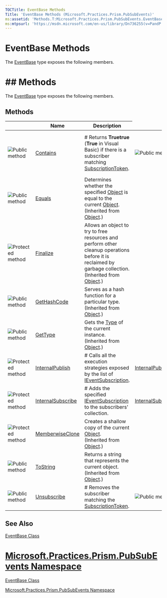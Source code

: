 ```yaml
---
TOCTitle: EventBase Methods
Title: 'EventBase Methods (Microsoft.Practices.Prism.PubSubEvents)'
ms:assetid: 'Methods.T:Microsoft.Practices.Prism.PubSubEvents.EventBase'
ms:mtpsurl: 'https://msdn.microsoft.com/en-us/library/Dn736255(v=PandP.50)'
---
```


# EventBase Methods

The [EventBase](https://msdn.microsoft.com/en-us/library/microsoft.practices.prism.pubsubevents.eventbase) type exposes the following members.

# ## Methods
The [EventBase](https://msdn.microsoft.com/library/microsoft.practices.prism.pubsubevents.eventbase) type exposes the following members.

## Methods

<span id="methodTableToggle"></span>
<table>

<thead>
<tr class="header">
<th> </th>
<th>Name</th>
<th>Description</th>
</tr>
</thead>
<tbody>
<tr class="odd">
<td><img src="https://msdn.microsoft.com/en-us/Dn736255.pubmethod(en-us,PandP.50).gif" title="Public method" /></td>
<td><a href="https://msdn.microsoft.com/en-us/library/microsoft.practices.prism.pubsubevents.eventbase.contains(microsoft.practices.prism.pubsubevents.subscriptiontoken)">Contains</a></td>
<td><div class="summary">
# Returns <b>Truetrue</b> (<b>True</b> in Visual Basic) if there is a subscriber matching <a href="https://msdn.microsoft.com/en-us/library/microsoft.practices.prism.pubsubevents.subscriptiontoken">SubscriptionToken</a>.
<td><img src="images/public-method.gif" title="Public method" /></td>
<td><a href="https://msdn.microsoft.com/library/microsoft.practices.prism.pubsubevents.eventbase.contains(microsoft.practices.prism.pubsubevents.subscriptiontoken)">Contains</a></td>
<td><div class="summary">
Returns trueTruetruetrue (True in Visual Basic) if there is a subscriber matching <a href="https://msdn.microsoft.com/library/microsoft.practices.prism.pubsubevents.subscriptiontoken">SubscriptionToken</a>.
</div></td>
</tr>
<tr class="even">
<td><img src="images/public-method.gif" title="Public method" /></td>
<td><a href="http://msdn.microsoft.com/en-us/library/bsc2ak47">Equals</a></td>
<td><div class="summary">
Determines whether the specified <a href="http://msdn.microsoft.com/en-us/library/e5kfa45b">Object</a> is equal to the current <a href="http://msdn.microsoft.com/en-us/library/e5kfa45b">Object</a>.
</div>
(Inherited from <a href="http://msdn.microsoft.com/en-us/library/e5kfa45b">Object</a>.)</td>
</tr>
<tr class="odd">
<td><img src="https://msdn.microsoft.com/en-us/Dn736255.protmethod(en-us,PandP.50).gif" title="Protected method" /></td>
<td><a href="http://msdn.microsoft.com/en-us/library/4k87zsw7">Finalize</a></td>
<td><div class="summary">
Allows an object to try to free resources and perform other cleanup operations before it is reclaimed by garbage collection.
</div>
(Inherited from <a href="http://msdn.microsoft.com/en-us/library/e5kfa45b">Object</a>.)</td>
</tr>
<tr class="even">
<td><img src="images/public-method.gif" title="Public method" /></td>
<td><a href="http://msdn.microsoft.com/en-us/library/zdee4b3y">GetHashCode</a></td>
<td><div class="summary">
Serves as a hash function for a particular type.
</div>
(Inherited from <a href="http://msdn.microsoft.com/en-us/library/e5kfa45b">Object</a>.)</td>
</tr>
<tr class="odd">
<td><img src="images/public-method.gif" title="Public method" /></td>
<td><a href="http://msdn.microsoft.com/en-us/library/dfwy45w9">GetType</a></td>
<td><div class="summary">
Gets the <a href="http://msdn.microsoft.com/en-us/library/42892f65">Type</a> of the current instance.
</div>
(Inherited from <a href="http://msdn.microsoft.com/en-us/library/e5kfa45b">Object</a>.)</td>
</tr>
<tr class="even">
<td><img src="https://msdn.microsoft.com/en-us/Dn736255.protmethod(en-us,PandP.50).gif" title="Protected method" /></td>
<td><a href="https://msdn.microsoft.com/en-us/library/microsoft.practices.prism.pubsubevents.eventbase.internalpublish(system.object%5b%5d)">InternalPublish</a></td>
<td><div class="summary">
# Calls all the execution strategies exposed by the list of <a href="https://msdn.microsoft.com/en-us/library/microsoft.practices.prism.pubsubevents.ieventsubscription">IEventSubscription</a>.
<td><a href="https://msdn.microsoft.com/library/microsoft.practices.prism.pubsubevents.eventbase.internalpublish(system.object%5b%5d)">InternalPublish</a></td>
<td><div class="summary">
Calls all the execution strategies exposed by the list of <a href="https://msdn.microsoft.com/library/microsoft.practices.prism.pubsubevents.ieventsubscription">IEventSubscription</a>.
</div></td>
</tr>
<tr class="odd">
<td><img src="https://msdn.microsoft.com/en-us/Dn736255.protmethod(en-us,PandP.50).gif" title="Protected method" /></td>
<td><a href="https://msdn.microsoft.com/en-us/library/microsoft.practices.prism.pubsubevents.eventbase.internalsubscribe(microsoft.practices.prism.pubsubevents.ieventsubscription)">InternalSubscribe</a></td>
<td><div class="summary">
# Adds the specified <a href="https://msdn.microsoft.com/en-us/library/microsoft.practices.prism.pubsubevents.ieventsubscription">IEventSubscription</a> to the subscribers' collection.
<td><a href="https://msdn.microsoft.com/library/microsoft.practices.prism.pubsubevents.eventbase.internalsubscribe(microsoft.practices.prism.pubsubevents.ieventsubscription)">InternalSubscribe</a></td>
<td><div class="summary">
Adds the specified <a href="https://msdn.microsoft.com/library/microsoft.practices.prism.pubsubevents.ieventsubscription">IEventSubscription</a> to the subscribers' collection.
</div></td>
</tr>
<tr class="even">
<td><img src="https://msdn.microsoft.com/en-us/Dn736255.protmethod(en-us,PandP.50).gif" title="Protected method" /></td>
<td><a href="http://msdn.microsoft.com/en-us/library/57ctke0a">MemberwiseClone</a></td>
<td><div class="summary">
Creates a shallow copy of the current <a href="http://msdn.microsoft.com/en-us/library/e5kfa45b">Object</a>.
</div>
(Inherited from <a href="http://msdn.microsoft.com/en-us/library/e5kfa45b">Object</a>.)</td>
</tr>
<tr class="odd">
<td><img src="images/public-method.gif" title="Public method" /></td>
<td><a href="http://msdn.microsoft.com/en-us/library/7bxwbwt2">ToString</a></td>
<td><div class="summary">
Returns a string that represents the current object.
</div>
(Inherited from <a href="http://msdn.microsoft.com/en-us/library/e5kfa45b">Object</a>.)</td>
</tr>
<tr class="even">
<td><img src="https://msdn.microsoft.com/en-us/Dn736255.pubmethod(en-us,PandP.50).gif" title="Public method" /></td>
<td><a href="https://msdn.microsoft.com/en-us/library/microsoft.practices.prism.pubsubevents.eventbase.unsubscribe(microsoft.practices.prism.pubsubevents.subscriptiontoken)">Unsubscribe</a></td>
<td><div class="summary">
# Removes the subscriber matching the <a href="https://msdn.microsoft.com/en-us/library/microsoft.practices.prism.pubsubevents.subscriptiontoken">SubscriptionToken</a>.
<td><img src="images/public-method.gif" title="Public method" /></td>
<td><a href="https://msdn.microsoft.com/library/microsoft.practices.prism.pubsubevents.eventbase.unsubscribe(microsoft.practices.prism.pubsubevents.subscriptiontoken)">Unsubscribe</a></td>
<td><div class="summary">
Removes the subscriber matching the <a href="https://msdn.microsoft.com/library/microsoft.practices.prism.pubsubevents.subscriptiontoken">SubscriptionToken</a>.
</div></td>
</tr>
</tbody>
</table>

## See Also

[EventBase Class](https://msdn.microsoft.com/en-us/library/microsoft.practices.prism.pubsubevents.eventbase)

# [Microsoft.Practices.Prism.PubSubEvents Namespace](https://msdn.microsoft.com/en-us/library/microsoft.practices.prism.pubsubevents)
[EventBase Class](https://msdn.microsoft.com/library/microsoft.practices.prism.pubsubevents.eventbase)

[Microsoft.Practices.Prism.PubSubEvents Namespace](https://msdn.microsoft.com/library/microsoft.practices.prism.pubsubevents)
